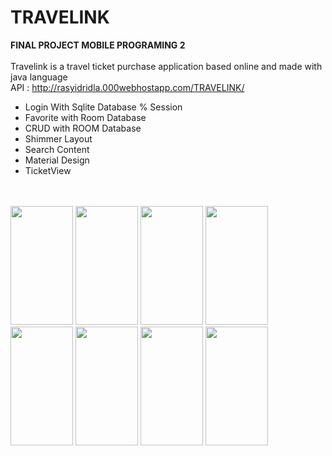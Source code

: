 # TRAVELINK
<b> FINAL PROJECT MOBILE PROGRAMING 2</b>
<br><br>Travelink is a travel ticket purchase application based online and made with java language
<br>API : http://rasyidridla.000webhostapp.com/TRAVELINK/

- Login With Sqlite Database % Session
- Favorite with Room Database
- CRUD with ROOM Database
- Shimmer Layout
- Search Content
- Material Design 
- TicketView

<br><br>
<img src="https://user-images.githubusercontent.com/53957770/74165348-88404300-4c57-11ea-84b3-291ea5123090.png" width="100" height="190">
<img src="https://user-images.githubusercontent.com/53957770/74165363-8f675100-4c57-11ea-89a5-99502939be81.png" width="100" height="190">
<img src="https://user-images.githubusercontent.com/53957770/74165378-98f0b900-4c57-11ea-88c3-1cacd7b436d9.png" width="100" height="190">
<img src="https://user-images.githubusercontent.com/53957770/74165398-a0b05d80-4c57-11ea-874a-543e8d97419f.png" width="100" height="190">
<img src="https://user-images.githubusercontent.com/53957770/74165421-a7d76b80-4c57-11ea-9104-f6ef802f79c1.png" width="100" height="190">
<img src="https://user-images.githubusercontent.com/53957770/74165443-b160d380-4c57-11ea-8029-f530a6315704.png" width="100" height="190">
<img src="https://user-images.githubusercontent.com/53957770/74165455-b6be1e00-4c57-11ea-80a1-a9a535468f27.png" width="100" height="190">
<img src="https://user-images.githubusercontent.com/53957770/74165477-bd4c9580-4c57-11ea-80cb-3e5461f1526a.png" width="100" height="190">

